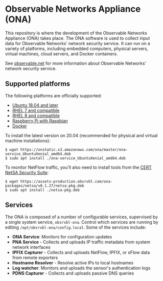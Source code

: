 # Observable Networks Appliance (ONA) #

This repository is where the development of the Observable Networks Appliance (ONA) takes place. The ONA software is used to collect input data for Observable Networks' network security service. It can run on a variety of platforms, including embedded computers, physical servers, virtual machines, cloud servers, and Docker containers.

See [observable.net](https://observable.net) for more information about Observable Networks' network security service.

## Supported platforms

The following platforms are officially supported:

* [Ubuntu 18.04 and later](https://onstatic.s3.amazonaws.com/ona/master/ona-service_UbuntuXenial_amd64.deb)
* [RHEL 7 and compatible](https://onstatic.s3.amazonaws.com/ona/master/ona-service_RHEL_7_x86_64.rpm)
* [RHEL 8 and compatible](https://onstatic.s3.amazonaws.com/ona/master/ona-service_RHEL_8_x86_64.rpm)
* [Raspberry Pi with Raspbian](https://onstatic.s3.amazonaws.com/ona/master/ona-service_RaspbianJessie_armhf.deb)
* [Docker](https://github.com/obsrvbl/ona/blob/master/images/docker/Dockerfile)

To install the latest version on 20.04 (recommended for physical and virtual machine installations):

```
$ wget https://onstatic.s3.amazonaws.com/ona/master/ona-service_UbuntuXenial_amd64.deb
$ sudo apt install ./ona-service_UbuntuXenial_amd64.deb
```

To monitor NetFlow traffic, you'll also need to install tools from the [CERT NetSA Security Suite](https://tools.netsa.cert.org/):

```
$ wget https://assets-production.obsrvbl.com/ona-packages/netsa/v0.1.27/netsa-pkg.deb
$ sudo apt install ./netsa-pkg.deb
```

## Services

The ONA is composed of a number of configurable services, supervised by a single system service, `obsrvbl-ona`.
Control which services are running by editing `/opt/obsrvbl-ona/config.local`.
Some of the services include:

* __ONA Service__: Monitors for configuration updates
* __PNA Service__ - Collects and uploads IP traffic metadata from system network interfaces
* __IPFIX Capturer__ - Collects and uploads NetFlow, IPFIX, or sFlow data from remote exporters
* __Hostname Resolver__ - Resolve active IPs to local hostnames
* __Log watcher__: Monitors and uploads the sensor's authentication logs
* __PDNS Capturer__ - Collects and uploads passive DNS queries
